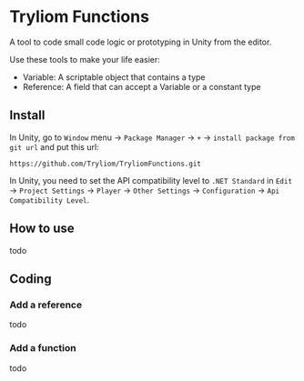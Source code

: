 # Tryliom Functions
A tool to code small code logic or prototyping in Unity from the editor.

Use these tools to make your life easier:
- Variable: A scriptable object that contains a type
- Reference: A field that can accept a Variable or a constant type

## Install
In Unity, go to `Window` menu -> `Package Manager` -> `+` -> `install package from git url` and put this url:
```
https://github.com/Tryliom/TryliomFunctions.git
```

In Unity, you need to set the API compatibility level to `.NET Standard` in `Edit` -> `Project Settings` -> `Player` -> `Other Settings` -> `Configuration` -> `Api Compatibility Level`.

## How to use
todo

## Coding
### Add a reference
todo

### Add a function
todo